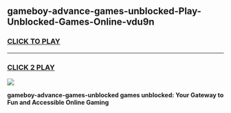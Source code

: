 
## gameboy-advance-games-unblocked-Play-Unblocked-Games-Online-vdu9n
<h3>
<a href="https://premium76.site?title=gameboy-advance-games-unblocked&ref=24A">CLICK TO PLAY</a></h3>
<hr>

<h3>
<a href="https://premium76.site?title=gameboy-advance-games-unblocked&ref=24A">CLICK 2 PLAY</a>
  
</h3>

<a href="https://premium76.site?title=gameboy-advance-games-unblocked&ref=24A"><img src="https://clearcache.store/games.png"></a>


**gameboy-advance-games-unblocked games unblocked: Your Gateway to Fun and Accessible Online Gaming**
